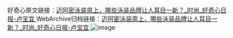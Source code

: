 好奇心原文链接：[迈阿密泳装周上，哪些泳装品牌让人耳目一新？_时尚_好奇心日报-卢宝宜 ](https://www.qdaily.com/articles/12569.html)
WebArchive归档链接：[迈阿密泳装周上，哪些泳装品牌让人耳目一新？_时尚_好奇心日报-卢宝宜 ](http://web.archive.org/web/20190623172826/https://www.qdaily.com/articles/12569.html)
![image](http://ww3.sinaimg.cn/large/007d5XDply1g3wjvzp9gbj30u08uyhdt)